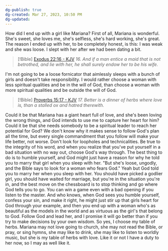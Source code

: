 ```yaml
---
dg-publish: true
dg-created: Mar 27, 2023, 10:50 PM
dg-updated: 
---
```


How did I end up with a girl like Mariana? First of all, Mariana is wonderful. She's sweet, she loves me, she's selfless, she's hard working, she's great. The reason I ended up with her, to be completely honest, is this: I was weak and she was loose. I slept with her after we had been dating a bit.

> [!Bible] [Exodus 22:16 - KJV](https://bible-api.com/Exodus+22:16?translation=kjv)
> *16. And if a man entice a maid that is not betrothed, and lie with her, he shall surely endow her to be his wife.*

I'm not going to be a loose fornicator that aimlessly sleeps with a bunch of girls and doesn't take responsibility. I would rather choose a woman with less spiritual qualities and be in the will of God, than choose a woman with more spiritual qualities and be outside the will of God.

> [!Bible] [Proverbs 15:17 - KJV](https://bible-api.com/Proverbs+15:17?translation=kjv)
> *17. Better is a dinner of herbs where love is, than a stalled ox and hatred therewith.*

Could it be that Mariana has a giant heart full of love, and she's been loving the wrong things, and God intends to use me to capture her heart for him? Could it be that she needs somebody to be a spiritual leader to reach her potential for God? We don't know why it makes sense to follow God's plan all the time, but every single commandment that you follow will make your life better, not worse. Don't look for loopholes and technicalities. Be true to the integrity of his word, and when you realize that you've put yourself in a bad situation with no way out, choose God's way through. The best thing to do is to humble yourself, and God might just have a reason for why he told you to marry that girl when you sleep with her. "But she's loose, ungodly, and the Bible says to look for a woman who fears God." Yeah but God told you to marry her when you sleep with her. You should have picked a godlier girl, you should have waited for marriage, but you're in the situation you're in, and the best move on the chessboard is to stop thinking and go where God tells you to go. You can win a game even with a bad opening if you listen to the master. And who knows, when God sees you humble yourself, confess your sin, and make it right, he might just stir up that girls heart for God through your example, and then you end up with a woman who's as beautiful as the models in the world and as virtuous as the girl's that belong to God. Follow God and lead her, and I promise it will go better than if you try to make decisions by your own wisdom. So yes, I choose my table of herbs. Mariana may not love going to church, she may not read the Bible, or pray, or sing hymns, she may like to drink, she may like to listen to worldly music, but she is my table of herbs with love. Like it or not I have a duty to her now, so I may as well like it.